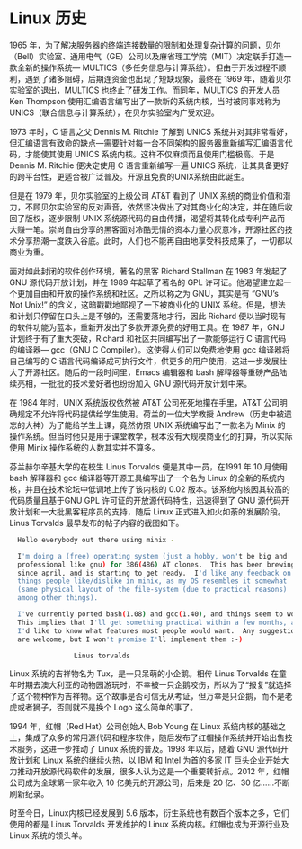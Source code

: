 # Linux 历史

1965 年，为了解决服务器的终端连接数量的限制和处理复杂计算的问题，贝尔（Bell）实验室、通用电气（GE）公司以及麻省理工学院（MIT）决定联手打造一款全新的操作系统— MULTICS（多任务信息与计算系统）。但由于开发过程不顺利，遇到了诸多阻碍，后期连资金也出现了短缺现象，最终在 1969 年，随着贝尔实验室的退出，MULTICS 也终止了研发工作。而同年，MULTICS 的开发人员 Ken Thompson 使用汇编语言编写出了一款新的系统内核，当时被同事戏称为UNICS（联合信息与计算系统），在贝尔实验室内广受欢迎。

1973 年时，C 语言之父 Dennis M.  Ritchie 了解到 UNICS 系统并对其非常看好，但汇编语言有致命的缺点—需要针对每一台不同架构的服务器重新编写汇编语言代码，才能使其使用 UNICS 系统内核。这样不仅麻烦而且使用门槛极高。于是 Dennis M. Ritchie 便决定使用 C 语言重新编写一遍 UNICS 系统，让其具备更好的跨平台性，更适合被广泛普及。开源且免费的UNIX系统由此诞生。

但是在 1979 年，贝尔实验室的上级公司 AT&T 看到了 UNIX 系统的商业价值和潜力，不顾贝尔实验室的反对声音，依然坚决做出了对其商业化的决定，并在随后收回了版权，逐步限制 UNIX 系统源代码的自由传播，渴望将其转化成专利产品而大赚一笔。崇尚自由分享的黑客面对冷酷无情的资本力量心灰意冷，开源社区的技术分享热潮一度跌入谷底。此时，人们也不能再自由地享受科技成果了，一切都以商业为重。

面对如此封闭的软件创作环境，著名的黑客 Richard  Stallman 在 1983 年发起了 GNU 源代码开放计划，并在 1989 年起草了著名的 GPL 许可证。他渴望建立起一个更加自由和开放的操作系统和社区。之所以称之为 GNU，其实是有 “GNU’s Not  Unix!” 的含义，这暗戳戳地鄙视了一下被商业化的 UNIX 系统。但是，想法和计划只停留在口头上是不够的，还需要落地才行，因此 Richard 便以当时现有的软件功能为蓝本，重新开发出了多款开源免费的好用工具。在 1987 年，GNU 计划终于有了重大突破，Richard 和社区共同编写出了一款能够运行 C 语言代码的编译器— gcc（GNU C  Compiler）。这使得人们可以免费地使用 gcc 编译器将自己编写的 C 语言代码编译成可执行文件，供更多的用户使用，这进一步发展壮大了开源社区。随后的一段时间里，Emacs 编辑器和 bash 解释器等重磅产品陆续亮相，一批批的技术爱好者也纷纷加入 GNU 源代码开放计划中来。

在 1984 年时，UNIX 系统版权依然被 AT&T 公司死死地攥在手里，AT&T 公司明确规定不允许将代码提供给学生使用。荷兰的一位大学教授 Andrew（历史中被遗忘的大神）为了能给学生上课，竟然仿照 UNIX 系统编写出了一款名为 Minix 的操作系统。但当时他只是用于课堂教学，根本没有大规模商业化的打算，所以实际使用 Minix 操作系统的人数其实并不算多。

芬兰赫尔辛基大学的在校生 Linus  Torvalds 便是其中一员，在1991 年 10 月使用 bash 解释器和 gcc 编译器等开源工具编写出了一个名为 Linux 的全新的系统内核，并且在技术论坛中低调地上传了该内核的 0.02 版本。该系统内核因其较高的代码质量且基于GNU GPL 许可证的开放源代码特性，迅速得到了 GNU 源代码开放计划和一大批黑客程序员的支持，随后 Linux 正式进入如火如荼的发展阶段。Linus  Torvalds 最早发布的帖子内容的截图如下。

```bash
  Hello everybody out there using minix -

  I'm doing a (free) operating system (just a hobby, won't be big and
  professional like gnu) for 386(486) AT clones.  This has been brewing
  since april, and is starting to get ready.  I'd like any feedback on
  things people like/dislike in minix, as my OS resembles it somewhat
  (same physical layout of the file-system (due to practical reasons)
  among other things).

  I've currently ported bash(1.08) and gcc(1.40), and things seem to work.
  This implies that I'll get something practical within a few months, and
  I'd like to know what features most people would want.  Any suggestions
  are welcome, but I won't promise I'll implement them :-)

                Linus torvalds
```

Linux 系统的吉祥物名为 Tux，是一只呆萌的小企鹅。相传 Linus  Torvalds 在童年时期去澳大利亚的动物园游玩时，不幸被一只企鹅咬伤，所以为了“报复”就选择了这个物种作为吉祥物。这个故事是否可信无从考证，但万幸是只企鹅，而不是老虎或者狮子，否则就不是换个 Logo 这么简单的事了。

1994 年，红帽（Red Hat）公司创始人 Bob  Young 在 Linux 系统内核的基础之上，集成了众多的常用源代码和程序软件，随后发布了红帽操作系统并开始出售技术服务，这进一步推动了 Linux 系统的普及。1998 年以后，随着 GNU 源代码开放计划和 Linux 系统的继续火热，以 IBM 和 Intel 为首的多家 IT 巨头企业开始大力推动开放源代码软件的发展，很多人认为这是一个重要转折点。2012 年，红帽公司成为全球第一家年收入 10 亿美元的开源公司，后来是 20 亿、30 亿……不断刷新纪录。

时至今日，Linux内核已经发展到 5.6 版本，衍生系统也有数百个版本之多，它们使用的都是 Linus Torvalds 开发维护的 Linux 系统内核。红帽也成为开源行业及Linux 系统的领头羊。